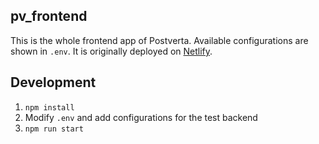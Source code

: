## pv_frontend

This is the whole frontend app of Postverta. Available configurations are shown
in `.env`. It is originally deployed on [Netlify](https://netlify.com).

## Development

1. `npm install`
2. Modify `.env` and add configurations for the test backend
3. `npm run start`
